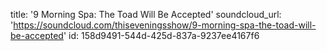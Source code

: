 title: '9 Morning Spa: The Toad Will Be Accepted'
soundcloud_url: 'https://soundcloud.com/thiseveningsshow/9-morning-spa-the-toad-will-be-accepted'
id: 158d9491-544d-425d-837a-9237ee4167f6
